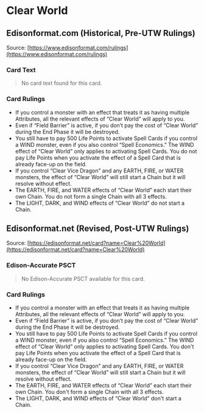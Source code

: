 # Clear World

## Edisonformat.com (Historical, Pre-UTW Rulings)

Source: [https://www.edisonformat.com/rulings](https://www.edisonformat.com/rulings)

### Card Text

> No card text found for this card.

### Card Rulings

*   If you control a monster with an effect that treats it as having multiple Attributes, all the relevant effects of “Clear World” will apply to you.
*   Even if “Field Barrier” is active, if you don’t pay the cost of “Clear World” during the End Phase it will be destroyed.
*   You still have to pay 500 Life Points to activate Spell Cards if you control a WIND monster, even if you also control “Spell Economics.” The WIND effect of “Clear World” only applies to activating Spell Cards. You do not pay Life Points when you activate the effect of a Spell Card that is already face-up on the field.
*   If you control “Clear Vice Dragon” and any EARTH, FIRE, or WATER monsters, the effect of “Clear World” will still start a Chain but it will resolve without effect.
*   The EARTH, FIRE, and WATER effects of “Clear World” each start their own Chain. You do not form a single Chain with all 3 effects.
*   The LIGHT, DARK, and WIND effects of “Clear World” do not start a Chain.

## Edisonformat.net (Revised, Post-UTW Rulings)

Source: [https://edisonformat.net/card?name=Clear%20World](https://edisonformat.net/card?name=Clear%20World)

### Edison-Accurate PSCT

> No Edison-Accurate PSCT available for this card.

### Card Rulings

*   If you control a monster with an effect that treats it as having multiple Attributes, all the relevant effects of “Clear World” will apply to you.
*   Even if “Field Barrier” is active, if you don’t pay the cost of “Clear World” during the End Phase it will be destroyed.
*   You still have to pay 500 Life Points to activate Spell Cards if you control a WIND monster, even if you also control “Spell Economics.” The WIND effect of “Clear World” only applies to activating Spell Cards. You don't pay Life Points when you activate the effect of a Spell Card that is already face-up on the field.
*   If you control “Clear Vice Dragon” and any EARTH, FIRE, or WATER monsters, the effect of “Clear World” will still start a Chain but it will resolve without effect.
*   The EARTH, FIRE, and WATER effects of “Clear World” each start their own Chain. You don't form a single Chain with all 3 effects.
*   The LIGHT, DARK, and WIND effects of “Clear World” don't start a Chain.
            